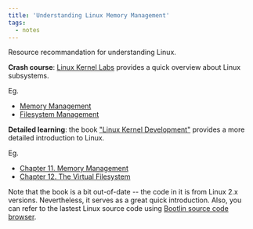 ```yaml
---
title: 'Understanding Linux Memory Management'
tags:
  - notes
---
```


Resource recommandation for understanding Linux.

**Crash course**: [Linux Kernel Labs](https://linux-kernel-labs.github.io/) provides 
a quick overview about Linux subsystems. 

Eg.
* [Memory Management](https://linux-kernel-labs.github.io/refs/heads/master/lectures/memory-management.html)
* [Filesystem Management](https://linux-kernel-labs.github.io/refs/heads/master/lectures/fs.html)

**Detailed learning**: the book ["Linux Kernel Development"](http://books.gigatux.nl/mirror/kerneldevelopment/0672327201/toc.html) 
provides a more detailed introduction to Linux.  

Eg. 
* [Chapter 11.  Memory Management](http://books.gigatux.nl/mirror/kerneldevelopment/0672327201/ch11.html)
* [Chapter 12.  The Virtual Filesystem](http://books.gigatux.nl/mirror/kerneldevelopment/0672327201/ch12.html)


Note that the book is a bit out-of-date -- the code in it is from Linux 2.x
versions.  Nevertheless, it serves as a great quick introduction.  Also, you can
refer to the lastest Linux source code using [Bootlin source code browser](https://elixir.bootlin.com/linux/latest/source).


